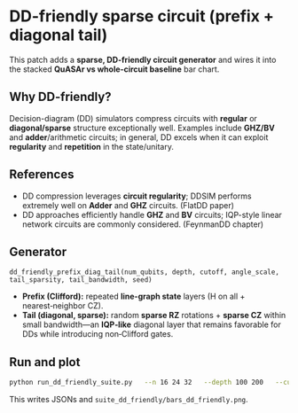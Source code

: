 
# DD-friendly sparse circuit (prefix + diagonal tail)

This patch adds a **sparse, DD-friendly circuit generator** and wires it into the stacked **QuASAr vs whole‑circuit baseline** bar chart.

## Why DD-friendly?
Decision-diagram (DD) simulators compress circuits with **regular** or **diagonal/sparse** structure exceptionally well. Examples include **GHZ/BV** and **adder**/arithmetic circuits; in general, DD excels when it can exploit **regularity** and **repetition** in the state/unitary.

## References
- DD compression leverages **circuit regularity**; DDSIM performs extremely well on **Adder** and **GHZ** circuits. (FlatDD paper) 
- DD approaches efficiently handle **GHZ** and **BV** circuits; IQP-style linear network circuits are commonly considered. (FeynmanDD chapter)

## Generator
`dd_friendly_prefix_diag_tail(num_qubits, depth, cutoff, angle_scale, tail_sparsity, tail_bandwidth, seed)`

- **Prefix (Clifford):** repeated **line-graph state** layers (H on all + nearest‑neighbor CZ).
- **Tail (diagonal, sparse):** random **sparse RZ** rotations + **sparse CZ** within small bandwidth—an **IQP‑like** diagonal layer that remains favorable for DDs while introducing non‑Clifford gates.

## Run and plot
```bash
python run_dd_friendly_suite.py   --n 16 24 32   --depth 100 200   --cutoff 0.8   --angle-scale 0.1 --tail-sparsity 0.05 --tail-bandwidth 2   --out-dir suite_dd_friendly   --conv-factor 64 --twoq-factor 4 --max-ram-gb 64
```
This writes JSONs and `suite_dd_friendly/bars_dd_friendly.png`.

